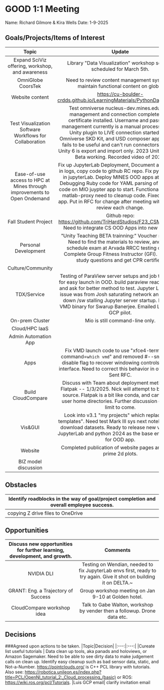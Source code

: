 # GOOD 1:1 Meeting 
Name: Richard Gilmore & Kira Wells
Date: 1-9-2025

## Goals/Projects/Items of Interest 
|Topic|Update|
|:---:|:---:|
|Expand SciViz offering, workshop, and awareness| Library "Data Visualization" workshop session scheduled for March 5th.
|OmniGlobe CoorsTek| Need to review content management system to maintain functional content on globe.
|Website content| https://cu-boulder-crdds.github.io/LearningMaterials/PythonDataViz.html. 
|Test Visualization Software Workflows for Collaboration| Test omniverse nucleus-dev.mines.edu data management and connection complete! SSL certificate installed. Username and password management currently is a manual process. Tested Unity plugin to LIVE connection started from Omniverse SKD Kit, and USD composer app. MACOS fails to be useful and can't run connectors in unity. Unity 6 is export and import only. 2023 Unity has Live Beta working. Recorded video of 2023.
|Ease-of-use access to HPC at Mines through improvements to Open Ondemand| Fix up JupyterLab Deployment, Document all changes in logs, copy code to github RC repo. Fix python envs in jupyterLab. Deploy MINES OOD apps at gibhub. Debugging Ruby code for YAML parsing of repeative code on MIO juypter app to start. Functional VNC and matlab-proxy need to cleanup code. Fixed AGEDU app. Put in RFC for change after meeting with Team to review each change.
|Fall Student Project | Github repo: https://github.com/TriHardStudios/F23_CSM_Gilmore. Need to integrate CS OOD Apps into new version.
|Personal Development| "Unity Teaching BETA trainning:" Voucher recieved. Need to find the materials to review, and then schedule exam at Arvada RRCC testing center. Complete Group Fitness Instructor (GFI). Need to study questions and get CPR certified.
|Culture/Community|
|TDX/Service| Testing of ParaView server setups and job templates for easy launch in OOD. build paraview reader macro, and ask for better method to test. Jupyter Lab launch issue was from Josh saturating network and slowing down /sw stalling Jupyter server startup. Installed VMD binary for Swarup Banerjee. Emailed Luis about GCP pilot.
|On-prem Cluster| Mio is still command-line only.
|Cloud/HPC IaaS| 
|Admin Automation App|
|Apps| Fix VMD launch code to use "xfce4-terminal --command=`which vmd`" and removed #--sm-client-disable flag to recover windowing controls for user interface. Need to correct this behavior in other apps. Sent RFC.
|Build CloudCompare| Discuss with Team about deployment method with Flatpak -- 1/3/2025. Nick will attempt to build from source. Flatpak is a bit like conda, and can balloon user home directories. Further discussion on 20GB limit to come.
|Vis&GUI| Look into v3.1 "my projects" which replaces "my templates".  Need test Mark III sys next notebooks and download datasets. Ready to release new version of JupyterLab and python 2024 as the base environment for OOD app.
|Website| Completed publication of website pages and added prime 2d plots.
|BIZ model discussion|
## Obstacles
|Identify roadblocks in the way of goal/project completion and overall employee success.|
|---|
|copying Z drive files to OneDrive| ticket open, ticket passed to 365 support. No response. Day spent figuring out appropriate tool native to Windows. Verification of copied data and resolution of conflits.
## Opportunities 
|Discuss new opportunities for further learning, development, and growth.|Comments|
|:---:|:---:|
|NVIDIA DLI| Testing on Wendian, needed to fix JupyterLab envs first, ready to try again. Give it shot on building it on DELTA.~
|GRANT: Eng. a Trajectory of Success| Group workshop meeting on Jan 9-10 at Golden hotel.
|CloudCompare workshop idea| Talk to Gabe Walton, workshop by vender then a followup. Drone data etc. 
## Decisions
###Agreed upon actions to be taken.
|Topic|Decision|
|:---:|:---:|
|Cureate list useful tutorials | Data clean up tools, aka panads and holoviews, or Amazon Sagemaker. Need to be able to see dirty data to make judgement calls on clean up. Identify easy cleanup such as bad sensor data, static, and Not-a-Number. https://pointclouds.org/ is C++ PCL library with tutorials. Also see: https://robotica.unileon.es/index.php?title=PCL/OpenNI_tutorial_2:_Cloud_processing_(basic) or ROS: https://wiki.ros.org/pcl/Tutorials. 
|Luis GCP email| clarify invitation email